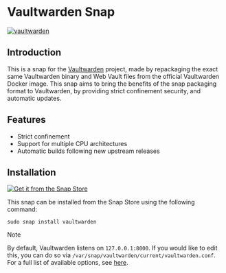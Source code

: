 # Vaultwarden Snap
[![vaultwarden](https://snapcraft.io/vaultwarden/badge.svg)](https://snapcraft.io/vaultwarden)

## Introduction

This is a snap for the [Vaultwarden](https://github.com/dani-garcia/vaultwarden) project, made by repackaging the exact same Vaultwarden binary and Web Vault files from the official Vaultwarden Docker image. This snap aims to bring the benefits of the snap packaging format to Vaultwarden, by providing strict confinement security, and automatic updates.

## Features
- Strict confinement
- Support for multiple CPU architectures
- Automatic builds following new upstream releases

## Installation
[![Get it from the Snap Store](https://snapcraft.io/static/images/badges/en/snap-store-black.svg)](https://snapcraft.io/vaultwarden)

This snap can be installed from the Snap Store using the following command:

    sudo snap install vaultwarden

>[!Note]
>By default, Vaultwarden listens on `127.0.0.1:8000`. If you would like to edit this, you can do so via `/var/snap/vaultwarden/current/vaultwarden.conf`. For a full list of available options, see [here](https://github.com/dani-garcia/vaultwarden/blob/main/.env.template).
